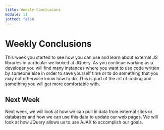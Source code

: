 ```yaml
---
title: Weekly Conclusions
module: 11
jotted: false
---
```


# Weekly Conclusions

This week you started to see how you can use and learn about external JS libraries in particular we looked at JQuery. As you continue working as a developer you will find many instances where you want to use code written by someone else in order to save yourself time or to do something that you may not otherwise know how to do. This is part of the art of coding and something you will get more comfortable with.


## Next Week

Next week, we will look at how we can pull in data from external sites or databases and how we can use this data to update our web pages.  We will look at how JQuery allows us to use AJAX to accomplish our goals. 
